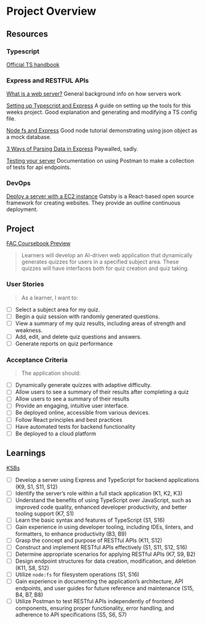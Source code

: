 # Project Overview

## Resources

### Typescript

[Official TS handbook](https://www.typescriptlang.org/docs/handbook/intro.html)

### Express and RESTFUL APIs

[What is a web server?](https://developer.mozilla.org/en-US/docs/Learn/Common_questions/Web_mechanics/What_is_a_web_server)
General background info on how servers work

[Setting up Typescript and Express](https://blog.logrocket.com/how-to-set-up-node-typescript-express/)
A guide on setting up the tools for this weeks project. Good explanation and generating and modifying a TS config file.

[Node fs and Express](https://blog.logrocket.com/how-to-set-up-node-typescript-express/)
Good node tutorial demonstrating using json object as a mock database.

[3 Ways of Parsing Data in Express](https://medium.com/@rldsn/3-ways-of-parsing-parameters-in-express-98404008390d)
Paywalled, sadly.

[Testing your server](https://learning.postman.com/docs/designing-and-developing-your-api/testing-an-api/)
Documentation on using Postman to make a collection of tests for api endpoints.

### DevOps 

[Deploy a server with a EC2 instance](https://dev.to/drsimplegraffiti/from-code-to-the-cloud-a-step-by-step-guide-to-deploying-your-nodejs-app-on-aws-ec2-4300)
Gatsby is a React-based open source framework for creating websites. They provide an outline continuous deployment.

## Project

[FAC Coursebook Preview](https://deploy-preview-952--fac-coursebook.netlify.app/course/syllabus/developer/project-1-server/project/)

> Learners will develop an AI-driven web application that dynamically generates quizzes for users in a specified subject area. These quizzes will have interfaces both for quiz creation and quiz taking.

### User Stories

> As a learner, I want to:

- [ ] Select a subject area for my quiz.
- [ ] Begin a quiz session with randomly generated questions.
- [ ] View a summary of my quiz results, including areas of strength and weakness.
- [ ] Add, edit, and delete quiz questions and answers.
- [ ] Generate reports on quiz performance

### Acceptance Criteria 

> The application should:

- [ ] Dynamically generate quizzes with adaptive difficulty.
- [ ] Allow users to see a summary of their results after completing a quiz
- [ ] Allow users to see a summary of their results
- [ ] Provide an engaging, intuitive user interface.
- [ ] Be deployed online, accessible from various devices.
- [ ] Follow React principles and best practices
- [ ] Have automated tests for backend functionality
- [ ] Be deployed to a cloud platform

## Learnings

[KSBs](https://deploy-preview-952--fac-coursebook.netlify.app/course/ksb)

- [ ] Develop a server using Express and TypeScript for backend applications (K9, S1, S11, S12)
- [ ] Identify the server’s role within a full stack application (K1, K2, K3)
- [ ] Understand the benefits of using TypeScript over JavaScript, such as improved code quality, enhanced developer productivity, and better tooling support (K7, S1)
- [ ] Learn the basic syntax and features of TypeScript (S1, S16)
- [ ] Gain experience in using developer tooling, including IDEs, linters, and formatters, to enhance productivity (B3, B9)
- [ ] Grasp the concept and purpose of RESTful APIs (K11, S12)
- [ ] Construct and implement RESTful APIs effectively (S1, S11, S12, S16)
- [ ] Determine appropriate scenarios for applying RESTful APIs (K7, S9, B2)
- [ ] Design endpoint structures for data creation, modification, and deletion (K11, S8, S12)
- [ ] Utilize `node:fs` for filesystem operations (S1, S16)
- [ ] Gain experience in documenting the application’s architecture, API endpoints, and user guides for future reference and maintenance (S15, B4, B7, B8)
- [ ] Utilize Postman to test RESTful APIs independently of frontend components, ensuring proper functionality, error handling, and adherence to API specifications (S5, S6, S7)
